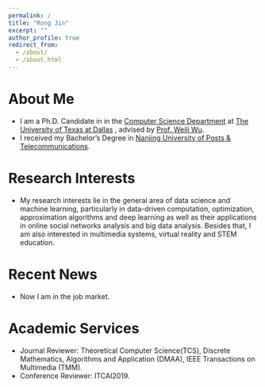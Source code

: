 ```yaml
---
permalink: /
title: "Rong Jin"
excerpt: ""
author_profile: true
redirect_from: 
  - /about/
  - /about.html
---
```


# About Me 
* I am a Ph.D. Candidate in in the [Computer Science Department](https://cs.utdallas.edu/) at [The University of Texas at Dallas](https://www.utdallas.edu/) , advised by [Prof. Weili Wu](https://personal.utdallas.edu/~weiliwu/).
* I received my Bachelor’s Degree in [Nanjing University of Posts & Telecommunications](http://www.njupt.edu.cn/en/).

# Research Interests
* My research interests lie in the general area of data science and machine learning, particularly in data-driven computation, optimization, approximation algorithms and deep learning as well as their applications in online social networks analysis and big data analysis. Besides that, I am also interested in multimedia systems, virtual reality and STEM education.

# Recent News
* Now I am in the job market.

# Academic Services
* Journal Reviewer: Theoretical Computer Science(TCS), Discrete Mathematics, Algorithms and Application (DMAA), IEEE Transactions on Multimedia (TMM).
* Conference Reviewer: ITCAI2019.
